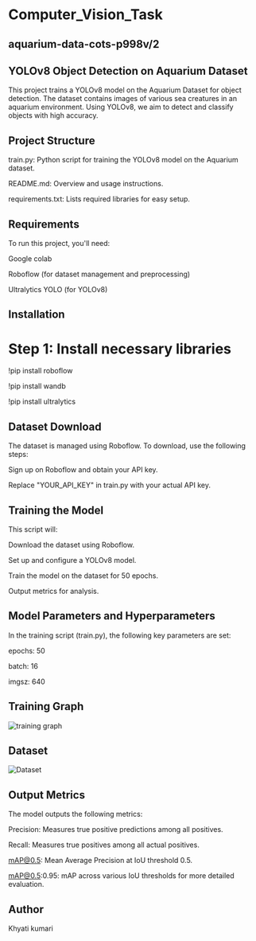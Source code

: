 # Computer_Vision_Task
## aquarium-data-cots-p998v/2 
## YOLOv8 Object Detection on Aquarium Dataset
This project trains a YOLOv8 model on the Aquarium Dataset for object detection. The dataset contains images of various sea creatures in an aquarium environment. Using YOLOv8, we aim to detect and classify objects with high accuracy.
## Project Structure
train.py: Python script for training the YOLOv8 model on the Aquarium dataset.

README.md: Overview and usage instructions.

requirements.txt: Lists required libraries for easy setup.
## Requirements
To run this project, you'll need:

Google colab

Roboflow (for dataset management and preprocessing)

Ultralytics YOLO (for YOLOv8)
## Installation
# Step 1: Install necessary libraries
!pip install roboflow

!pip install wandb

!pip install ultralytics
## Dataset Download
The dataset is managed using Roboflow. To download, use the following steps:

Sign up on Roboflow and obtain your API key.

Replace "YOUR_API_KEY" in train.py with your actual API key.
## Training the Model
This script will:

Download the dataset using Roboflow.

Set up and configure a YOLOv8 model.

Train the model on the dataset for 50 epochs.

Output metrics for analysis.
## Model Parameters and Hyperparameters
In the training script (train.py), the following key parameters are set:

epochs: 50

batch: 16

imgsz: 640
## Training Graph
![training graph](https://github.com/user-attachments/assets/8fa3bc01-b062-414a-b4aa-ea8e63931e1b)
## Dataset
![Dataset](https://github.com/user-attachments/assets/0189f40d-4ed8-4c4f-a4af-b3b3941fff2b)

## Output Metrics
The model outputs the following metrics:

Precision: Measures true positive predictions among all positives.

Recall: Measures true positives among all actual positives.

mAP@0.5: Mean Average Precision at IoU threshold 0.5.

mAP@0.5:0.95: mAP across various IoU thresholds for more detailed evaluation.
## Author
Khyati kumari

